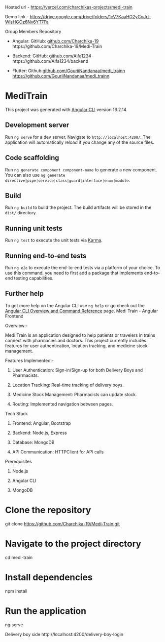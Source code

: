 Hosted url - https://vercel.com/charchikas-projects/medi-train

Demo link - https://drive.google.com/drive/folders/1cV7KaaHO2yGoJrt-WisHGOz6Nv6YT7Fa

Group Members Repository

- Angular: GitHub: [github.com/Charchika-19](<[https://github.com/Charchika-19.(https://github.com/Charchika-19/Medi-Train)>)
  https://github.com/Charchika-19/Medi-Train

- Backend: GitHub: [github.com/Aifa1234](<[https://github.com/Aifa1234.(https://github.com/Aifa1234/backend)>)  
 https://github.com/Aifa1234/backend

- Flutter: Github:[github.com/GouriiNandanaa/medi_trainn](<[https://github.com/GouriiNandanaa/medi_trainn).(https://github.com/GouriiNandana/medi_train)>)
  https://github.com/GouriiNandanaa/medi_trainn

# MediTrain

This project was generated with [Angular CLI](https://github.com/angular/angular-cli) version 16.2.14.

## Development server

Run `ng serve` for a dev server. Navigate to `http://localhost:4200/`. The application will automatically reload if you change any of the source files.

## Code scaffolding

Run `ng generate component component-name` to generate a new component. You can also use `ng generate directive|pipe|service|class|guard|interface|enum|module`.

## Build

Run `ng build` to build the project. The build artifacts will be stored in the `dist/` directory.

## Running unit tests

Run `ng test` to execute the unit tests via [Karma](https://karma-runner.github.io).

## Running end-to-end tests

Run `ng e2e` to execute the end-to-end tests via a platform of your choice. To use this command, you need to first add a package that implements end-to-end testing capabilities.

## Further help

To get more help on the Angular CLI use `ng help` or go check out the [Angular CLI Overview and Command Reference](https://angular.io/cli) page.
Medi Train - Angular Frontend

Overview:-

Medi Train is an application designed to help patients or travelers in trains connect with pharmacies and doctors. This project currently includes features for user authentication, location tracking, and medicine stock management.

Features Implemented:-

1. User Authentication: Sign-in/Sign-up for both Delivery Boys and Pharmacists.

2. Location Tracking: Real-time tracking of delivery boys.

3. Medicine Stock Management: Pharmacists can update stock.

4. Routing: Implemented navigation between pages.

Tech Stack

1. Frontend: Angular, Bootstrap

2. Backend: Node.js, Express

3. Database: MongoDB

4. API Communication: HTTPClient for API calls

Prerequisites

1. Node.js

2. Angular CLI

3. MongoDB

# Clone the repository

git clone https://github.com/Charchika-19/Medi-Train.git

# Navigate to the project directory

cd medi-train

# Install dependencies

npm install

# Run the application

ng serve

Delivery boy side
http://localhost:4200/delivery-boy-login
